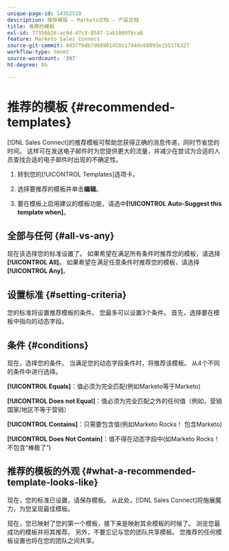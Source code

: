 ```yaml
---
unique-page-id: 14352510
description: 推荐模板 — Marketo文档 — 产品文档
title: 推荐的模板
exl-id: 77356b26-ac9d-47c3-8547-1ab1009f6ca6
feature: Marketo Sales Connect
source-git-commit: 0d37fbdb7d08901458c1744dc68893e155176327
workflow-type: tm+mt
source-wordcount: '307'
ht-degree: 0%

---
```


# 推荐的模板 {#recommended-templates}

[!DNL Sales Connect]的推荐模板可帮助您获得正确的消息传递，同时节省您的时间。 这样可在发送电子邮件时为您提供更大的流量，并减少在尝试为合适的人员查找合适的电子邮件时出现的不确定性。

1. 转到您的[!UICONTROL Templates]选项卡。

1. 选择要推荐的模板并单击&#x200B;**编辑**。

1. 要在模板上启用建议的模板功能，请选中&#x200B;**[!UICONTROL Auto-Suggest this template when]**。

## 全部与任何 {#all-vs-any}

现在该选择您的标准设置了。 如果希望在满足所有条件时推荐您的模板，请选择&#x200B;**[!UICONTROL All]**。 如果希望在满足任意条件时推荐您的模板，请选择&#x200B;**[!UICONTROL Any]**。

## 设置标准 {#setting-criteria}

您的标准将设置推荐模板的条件。 您最多可以设置3个条件。 首先，选择要在模板中指向的动态字段。

## 条件 {#conditions}

现在，选择您的条件。 当满足您的动态字段条件时，将推荐该模板。 从4个不同的条件中进行选择。

**[!UICONTROL Equals]**：值必须为完全匹配(例如Marketo等于Marketo)

**[!UICONTROL Does not Equal]**：值必须为完全匹配之外的任何值（例如，营销国家/地区不等于营销）

**[!UICONTROL Contains]**：只需要包含值(例如Marketo Rocks！ 包含Marketo)

**[!UICONTROL Does Not Contain]**：值不得在动态字段中(如Marketo Rocks！ 不包含“棒极了”)

## 推荐的模板的外观 {#what-a-recommended-template-looks-like}

现在，您的标准已设置，请保存模板。 从此处，[!DNL Sales Connect]将施展魔力，为您呈现最佳模板。

现在，您已映射了您的第一个模板，接下来是映射其余模板的时候了。 浏览您最成功的模板并将其推荐。 另外，不要忘记与您的团队共享模板。 您推荐的任何模板设置也将在您的团队之间共享。

